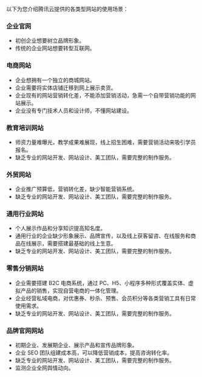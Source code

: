 以下为您介绍腾讯云提供的各类型网站的使用场景：

### 企业官网
- 初创企业想要树立品牌形象。
- 传统的企业网站想要转型互联网。

### 电商网站
- 企业想拥有一个独立的商城网站。
- 企业需要将实体店铺迁移到网上展示卖货。
- 企业现有的网站营销转化差，不能添加营销活动，急需一个自带营销功能的网站展示。
- 企业没有专门技术人员和设计师，不懂网站建设。

### 教育培训网站
- 师资力量难曝光，教学成果难展现，线上招生困难，需要营销活动来吸引学员报名。
- 缺乏专业的网站开发、网站设计、美工团队，需要完整的制作服务。

### 外贸网站
- 企业推广预算低，营销转化差，缺少智能营销系统。
- 缺乏专业的网站开发、网站设计、美工团队，需要完整的制作服务。

### 通用行业网站
- 个人展示作品和分享知识提高知名度。
- 通用行业的企业缺少形象展示、品牌宣传，以及线上获客留咨、在线服务和商品在线展示，需要搭建最基础的线上生意。
- 缺乏专业的网站开发、网站设计、美工团队，需要完整的制作服务。


### 零售分销网站
- 企业需要搭建 B2C 电商系统，通过 PC、H5、小程序多种形式覆盖实体、虚拟产品的销售，实现自营电商的一体化管理。
- 企业经营私域电商，对优惠券、秒杀、预售、会员积分等各类营销工具有日常使用需求。
- 缺乏专业的网站开发、网站设计、美工团队，需要完整的制作服务。


### 品牌官网网站
- 初期企业、发展期企业、展示产品和宣传品牌形象。
- 企业 SEO 团队组建成本高，可以降低营销成本，提高咨询转化率。
- 缺乏专业的网站开发、网站设计、美工团队，需要完整的制作服务。
- 监测企业全网舆情动向。
